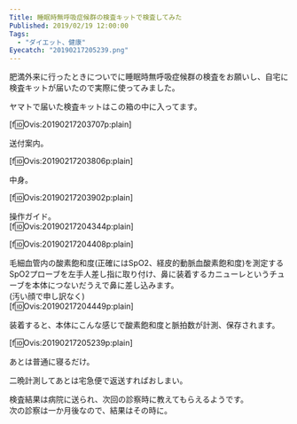 ```yaml
---
Title: 睡眠時無呼吸症候群の検査キットで検査してみた
Published: 2019/02/19 12:00:00
Tags:
  - "ダイエット、健康"
Eyecatch: "20190217205239.png"
---
```

肥満外来に行ったときについでに睡眠時無呼吸症候群の検査をお願いし、自宅に検査キットが届いたので実際に使ってみました。  



ヤマトで届いた検査キットはこの箱の中に入ってます。  

[f:id:Ovis:20190217203707p:plain]

送付案内。  

[f:id:Ovis:20190217203806p:plain]

中身。  

[f:id:Ovis:20190217203902p:plain]

操作ガイド。  
[f:id:Ovis:20190217204344p:plain]

[f:id:Ovis:20190217204408p:plain]

毛細血管内の酸素飽和度(正確にはSpO2、経皮的動脈血酸素飽和度)を測定するSpO2プローブを左手人差し指に取り付け、鼻に装着するカニューレというチューブを本体につないだうえで鼻に差し込みます。  
(汚い顔で申し訳なく)  
[f:id:Ovis:20190217204449p:plain]


装着すると、本体にこんな感じで酸素飽和度と脈拍数が計測、保存されます。  

[f:id:Ovis:20190217205239p:plain]

あとは普通に寝るだけ。  

二晩計測してあとは宅急便で返送すればおしまい。  

検査結果は病院に送られ、次回の診察時に教えてもらえるようです。  
次の診察は一か月後なので、結果はその時に。  

